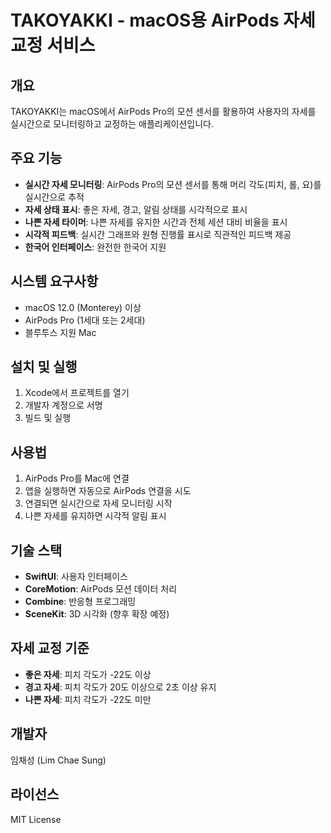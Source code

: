 # TAKOYAKKI - macOS용 AirPods 자세 교정 서비스

## 개요
TAKOYAKKI는 macOS에서 AirPods Pro의 모션 센서를 활용하여 사용자의 자세를 실시간으로 모니터링하고 교정하는 애플리케이션입니다.

## 주요 기능
- **실시간 자세 모니터링**: AirPods Pro의 모션 센서를 통해 머리 각도(피치, 롤, 요)를 실시간으로 추적
- **자세 상태 표시**: 좋은 자세, 경고, 알림 상태를 시각적으로 표시
- **나쁜 자세 타이머**: 나쁜 자세를 유지한 시간과 전체 세션 대비 비율을 표시
- **시각적 피드백**: 실시간 그래프와 원형 진행률 표시로 직관적인 피드백 제공
- **한국어 인터페이스**: 완전한 한국어 지원

## 시스템 요구사항
- macOS 12.0 (Monterey) 이상
- AirPods Pro (1세대 또는 2세대)
- 블루투스 지원 Mac

## 설치 및 실행
1. Xcode에서 프로젝트를 열기
2. 개발자 계정으로 서명
3. 빌드 및 실행

## 사용법
1. AirPods Pro를 Mac에 연결
2. 앱을 실행하면 자동으로 AirPods 연결을 시도
3. 연결되면 실시간으로 자세 모니터링 시작
4. 나쁜 자세를 유지하면 시각적 알림 표시

## 기술 스택
- **SwiftUI**: 사용자 인터페이스
- **CoreMotion**: AirPods 모션 데이터 처리
- **Combine**: 반응형 프로그래밍
- **SceneKit**: 3D 시각화 (향후 확장 예정)

## 자세 교정 기준
- **좋은 자세**: 피치 각도가 -22도 이상
- **경고 자세**: 피치 각도가 20도 이상으로 2초 이상 유지
- **나쁜 자세**: 피치 각도가 -22도 미만

## 개발자
임채성 (Lim Chae Sung)

## 라이선스
MIT License
